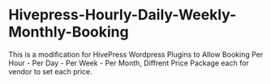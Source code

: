 # Hivepress-Hourly-Daily-Weekly-Monthly-Booking
This is a modification for HivePress Wordpress Plugins to Allow Booking Per Hour - Per Day - Per Week - Per Month, Diffrent Price Package each for vendor to set each price.
